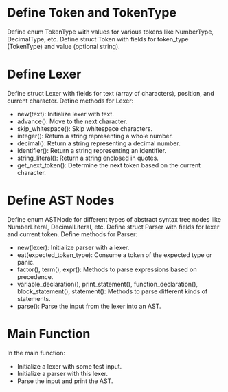 # Define Token and TokenType
Define enum TokenType with values for various tokens like NumberType, DecimalType, etc.
Define struct Token with fields for token_type (TokenType) and value (optional string).

# Define Lexer
Define struct Lexer with fields for text (array of characters), position, and current character.
Define methods for Lexer:
  - new(text): Initialize lexer with text.
  - advance(): Move to the next character.
  - skip_whitespace(): Skip whitespace characters.
  - integer(): Return a string representing a whole number.
  - decimal(): Return a string representing a decimal number.
  - identifier(): Return a string representing an identifier.
  - string_literal(): Return a string enclosed in quotes.
  - get_next_token(): Determine the next token based on the current character.

# Define AST Nodes
Define enum ASTNode for different types of abstract syntax tree nodes like NumberLiteral, DecimalLiteral, etc.
Define struct Parser with fields for lexer and current token.
Define methods for Parser:
  - new(lexer): Initialize parser with a lexer.
  - eat(expected_token_type): Consume a token of the expected type or panic.
  - factor(), term(), expr(): Methods to parse expressions based on precedence.
  - variable_declaration(), print_statement(), function_declaration(), block_statement(), statement(): Methods to parse different kinds of statements.
  - parse(): Parse the input from the lexer into an AST.

# Main Function
In the main function:
  - Initialize a lexer with some test input.
  - Initialize a parser with this lexer.
  - Parse the input and print the AST.
